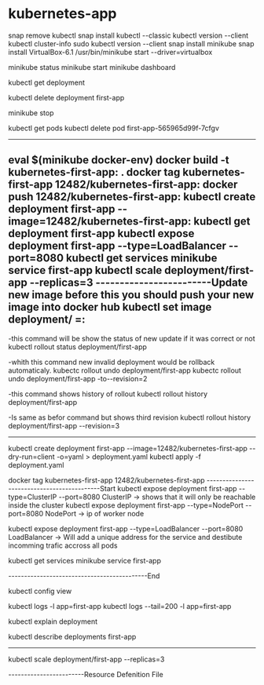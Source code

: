 # kubernetes-app
snap remove kubectl
snap install kubectl --classic
kubectl version --client
kubectl cluster-info
sudo kubectl version --client
snap install minikube
snap install VirtualBox-6.1
/usr/bin/minikube start --driver=virtualbox

minikube status
minikube start
minikube dashboard

kubectl get deployment

kubectl delete deployment first-app

minikube stop

kubectl get pods
kubectl delete pod first-app-565965d99f-7cfgv

-----------------------------------
eval $(minikube docker-env)
docker build -t kubernetes-first-app:<version> . 
docker tag kubernetes-first-app 12482/kubernetes-first-app:<version>
docker push 12482/kubernetes-first-app:<version>
kubectl create deployment first-app --image=12482/kubernetes-first-app:<version>
kubectl get deployment first-app
kubectl expose deployment first-app --type=LoadBalancer --port=8080
kubectl get services
minikube service first-app
kubectl scale deployment/first-app --replicas=3
------------------------Update new image
before this you should push your new image into docker hub
kubectl set image deployment/<name of our deployment>  <Container name from browser pod list>=<image name>:<version>
-----------------------------------
-this command will be show the status of new update if it was correct or not
kubectl rollout status deployment/first-app

-whith this command new invalid deployment would be rollback automaticaly.
kubectc rollout undo deployment/first-app
kubectc rollout undo deployment/first-app -to--revision=2

-this command shows history of rollout
kubectl rollout history deployment/first-app

-Is same as befor command but shows third revision
kubectl rollout history deployment/first-app --revision=3

----------------------------------

kubectl create deployment first-app --image=12482/kubernetes-first-app --dry-run=client -o=yaml > deployment.yaml
kubectl apply -f deployment.yaml


docker tag kubernetes-first-app 12482/kubernetes-first-app
--------------------------------------------Start
kubectl expose deployment first-app --type=ClusterIP --port=8080
ClusterIP -> shows that it will only be reachable inside the cluster
kubectl expose deployment first-app --type=NodePort --port=8080
NodePort -> ip of worker node

kubectl expose deployment first-app --type=LoadBalancer --port=8080
LoadBalancer -> Will add a unique address for the service and destibute incomming trafic accross all pods

kubectl get services
minikube service first-app

--------------------------------------------End

kubectl config view

kubectl logs -l app=first-app
kubectl logs --tail=200 -l app=first-app

kubectl explain deployment

kubectl describe deployments first-app



------------------------------------------
kubectl scale deployment/first-app --replicas=3



------------------------Resource Defenition File
